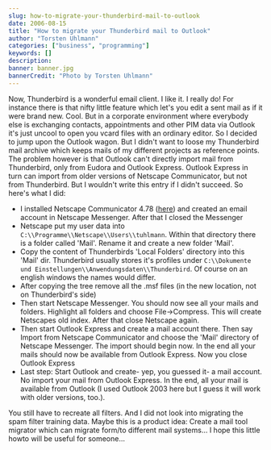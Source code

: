 ```yaml
---
slug: how-to-migrate-your-thunderbird-mail-to-outlook
date: 2006-08-15
title: "How to migrate your Thunderbird mail to Outlook"
author: "Torsten Uhlmann"
categories: ["business", "programming"]
keywords: []
description:
banner: banner.jpg
bannerCredit: "Photo by Torsten Uhlmann"
---
```


Now, Thunderbird is a wonderful email client. I like it. I really do! For instance there is that nifty little feature which let's you edit a sent mail as if it were brand new. Cool. But in a corporate environment where everybody else is exchanging contacts, appointments and other PIM data via Outlook it's just uncool to open you vcard files with an ordinary editor. So I decided to jump upon the Outlook wagon. But I didn't want to loose my Thunderbird mail archive which keeps mails of my different projects as reference points. The problem however is that Outlook can't directly import mail from Thunderbird, only from Eudora and Outlook Express. Outlook Express in turn can import from older versions of Netscape Communicator, but not from Thunderbird. But I wouldn't write this entry if I didn't succeed. So here's what I did:

-   I installed Netscape Communicator 4.78 ([here](http://download.freenet.de/download.php?file_id=3745&download=Netscape%20Communicator)) and created an email account in Netscape Messenger. After that I closed the Messenger
-   Netscape put my user data into `C:\\Programme\\Netscape\\Users\\tuhlmann`. Within that directory there is a folder called 'Mail'. Rename it and create a new folder 'Mail'.
-   Copy the content of Thunderbirds 'Local Folders' directory into this 'Mail' dir. Thunderbird usually stores it's profiles under `C:\\Dokumente und Einstellungen\\Anwendungsdaten\\Thunderbird`. Of course on an english windows the names would differ.
-   After copying the tree remove all the .msf files (in the new location, not on Thunderbird's side)
-   Then start Netscape Messenger. You should now see all your mails and folders. Highlight all folders and choose File->Compress. This will create Netscapes old index. After that close Netscape again.
-   Then start Outlook Express and create a mail account there. Then say Import from Netscape Communicator and choose the 'Mail' directory of Netscape Messenger. The import should begin now. In the end all your mails should now be available from Outlook Express. Now you close Outlook Express
-   Last step: Start Outlook and create- yep, you guessed it- a mail account. No import your mail from Outlook Express. In the end, all your mail is available from Outlook (I used Outlook 2003 here but I guess it will work with older versions, too.).

You still have to recreate all filters. And I did not look into migrating the spam filter training data. Maybe this is a product idea: Create a mail tool migrator which can migrate form/to different mail systems... I hope this little howto will be useful for someone...
